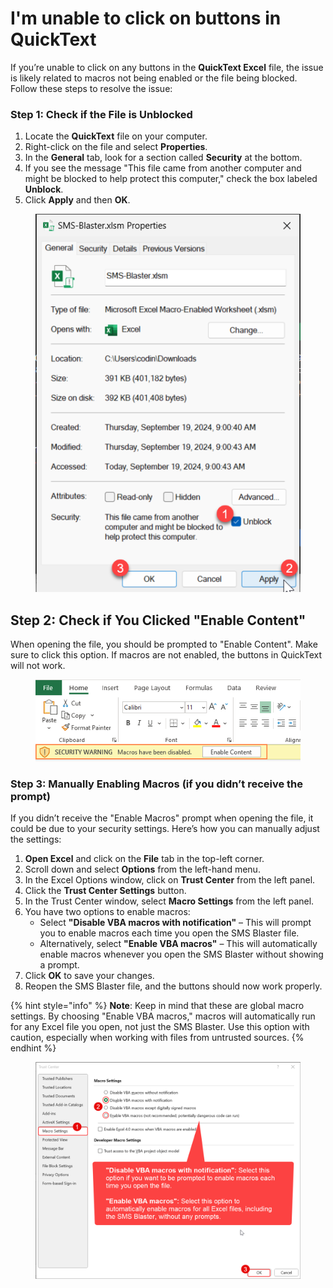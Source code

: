 # I'm unable to click on buttons in QuickText

If you’re unable to click on any buttons in the **QuickText Excel** file, the issue is likely related to macros not being enabled or the file being blocked. Follow these steps to resolve the issue:

### **Step 1: Check if the File is Unblocked**

1. Locate the **QuickText** file on your computer.
2. Right-click on the file and select **Properties**.
3. In the **General** tab, look for a section called **Security** at the bottom.
4. If you see the message "This file came from another computer and might be blocked to help protect this computer," check the box labeled **Unblock**.
5. Click **Apply** and then **OK**.

<div align="left"><figure><img src="../.gitbook/assets/image (2) (1) (1).png" alt=""><figcaption></figcaption></figure></div>

## **Step 2: Check if You Clicked "Enable Content"**

When opening the file, you should be prompted to "Enable Content". Make sure to click this option. If macros are not enabled, the buttons in QuickText will not work.

<div align="left"><figure><img src="../.gitbook/assets/image (1) (1) (1) (1).png" alt=""><figcaption></figcaption></figure></div>

### **Step 3: Manually Enabling Macros (if you didn’t receive the prompt)**

If you didn’t receive the "Enable Macros" prompt when opening the file, it could be due to your security settings. Here’s how you can manually adjust the settings:

1. **Open Excel** and click on the **File** tab in the top-left corner.
2. Scroll down and select **Options** from the left-hand menu.
3. In the Excel Options window, click on **Trust Center** from the left panel.
4. Click the **Trust Center Settings** button.
5. In the Trust Center window, select **Macro Settings** from the left panel.
6. You have two options to enable macros:
   * Select **"Disable VBA macros with notification"** – This will prompt you to enable macros each time you open the SMS Blaster file.
   * Alternatively, select **"Enable VBA macros"** – This will automatically enable macros whenever you open the SMS Blaster without showing a prompt.
7. Click **OK** to save your changes.
8. Reopen the SMS Blaster file, and the buttons should now work properly.

{% hint style="info" %}
**Note**: Keep in mind that these are global macro settings. By choosing "Enable VBA macros," macros will automatically run for any Excel file you open, not just the SMS Blaster. Use this option with caution, especially when working with files from untrusted sources.
{% endhint %}

<div align="left"><figure><img src="../.gitbook/assets/image (2) (1).png" alt=""><figcaption></figcaption></figure></div>
